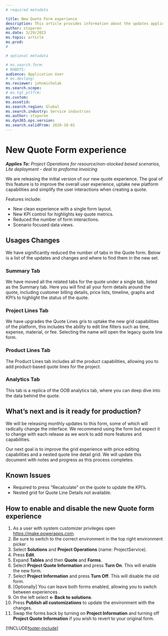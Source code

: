 ```yaml
---
# required metadata

title: New Quote Form experience
description: This article provides information about the updates applies to the project quotes form in Microsoft Dynamics 365 Project Operations.
author: stsporen
ms.date: 3/29/2023
ms.topic: article
ms.prod: 
#

# optional metadata

# ms.search.form: 
# ROBOTS: 
audience: Application User
# ms.devlang: 
ms.reviewer: johnmichalak
ms.search.scope: 
# ms.tgt_pltfrm: 
ms.custom: 
ms.assetid: 
ms.search.region: Global
ms.search.industry: Service industries
ms.author: stsporen
ms.dyn365.ops.version: 
ms.search.validFrom: 2020-10-01
---
```

# New Quote Form experience

_**Applies To:** Project Operations for resource/non-stocked based scenarios, Lite deployment - deal to proforma invoicing_

We are releasing the initial version of our new quote experience. The goal of this feature is to improve the overall user experience, uptake new platform capabilities and simplify the user interactions when creating a quote. 

Features include:
- New clean experience with a single form layout.
- New KPI control for highlights key quote metrics.
- Reduced the number of form interactions. 
- Scenario focused data views.

## Usages Changes
We have significantly reduced the number of tabs in the Quote form. Below is a list of the updates and changes and where to find them in the new set.

### Summary Tab
We have moved all the related tabs for the quote under a single tab, listed as the Summary tab. Here you will find all your form details around the quote, including customer billing details, price lists, timeline, graphs and KPI’s to highlight the status of the quote.

### Project Lines Tab
We have upgrades the Quote Lines gris to uptake the new grid capabilities of the platform, this includes the ability to edit line filters such as time, expense, material, or fee. Selecting the name will open the legacy quote line form.

### Product Lines Tab
The Product Lines tab includes all the product capabilities, allowing you to add product-based quote lines for the project.

### Analytics Tab
This tab is a replica of the OOB analytics tab, where you can deep dive into the data behind the quote.



## What’s next and is it ready for production?
We will be releasing monthly updates to this form, some of which will radically change the interface. We recommend using the form but expect it to change with each release as we work to add more features and capabilities.

Our next goal is to improve the grid experience with price editing capabilities and a nested quote line detail grid.
We will update this document with notes and progress as this process completes.

## Known Issues
- Required to press "Recalculate" on the quote to update the KPI’s.
- Nested grid for Quote Line Details not available.

## How to enable and disable the new Quote form experience
1.	As a user with system customizer privileges open https://make.powerapps.com.
2.	Be sure to switch to the correct environment in the top right environment picker .
3.	Select **Solutions** and **Project Operations** (name: ProjectService).
4.	Press **Edit**.
5.	Expand **Tables** and then **Quote** and **Forms**.
6.	Select **Project Quote Information** and press **Turn On**. This will enable the new form.
7.	Select **Project Information** and press **Turn Off**. This will disable the old form.
8.	[Optionally] You can leave both forms enabled, allowing you to switch between experiences .
9.	On the left select **<- Back to solutions**.
10.	Press **Publish all customizations** to update the environment with the changes.
11.	Swap the forms back by turning on **Project Information** and turning off **Project Quote Information** if you wish to revert to your original form.

[!INCLUDE[footer-include](../includes/footer-banner.md)]
